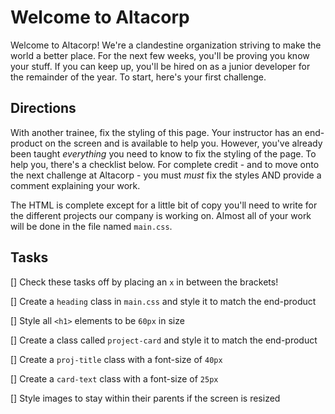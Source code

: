 # Welcome to Altacorp
Welcome to Altacorp! We're a clandestine organization striving to make the world a better place. For the next few weeks, you'll be proving you know your stuff. If you can keep up, you'll be hired on as a junior developer for the remainder of the year. To start, here's your first challenge.

## Directions
With another trainee, fix the styling of this page. Your instructor has an end-product on the screen and is available to help you. However, you've already been taught _everything_ you need to know to fix the styling of the page. To help you, there's a checklist below. For complete credit - and to move onto the next challenge at Altacorp - you must _must_ fix the styles AND provide a comment explaining your work.

The HTML is complete except for a little bit of copy you'll need to write for the different projects our company is working on. Almost all of your work will be done in the file named `main.css`.

## Tasks
[] Check these tasks off by placing an `x` in between the brackets!

[] Create a `heading` class in `main.css` and style it to match the end-product

[] Style all `<h1>` elements to be `60px` in size

[] Create a class called `project-card` and style it to match the end-product

[] Create a `proj-title` class with a font-size of `40px`

[] Create a `card-text` class with a font-size of `25px`

[] Style images to stay within their parents if the screen is resized
